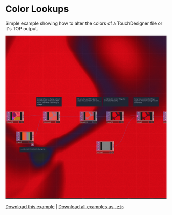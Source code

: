# Color Lookups

Simple example showing how to alter the colors of a TouchDesigner file or it's TOP output.

![A wavy gradient pattern with some TouchDesigner nodes in front](color-lookup.png)

[Download this example](https://github.com/XRRCA/CreativeCoding/raw/main/touchdesigner/color-lookup/color-lookup.toe) | [Download all examples as `.zip`](https://github.com/XRRCA/CreativeCoding/archive/refs/heads/main.zip)
